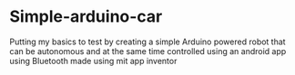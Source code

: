 # Simple-arduino-car
Putting my basics to test by creating a simple Arduino powered robot that can be autonomous and at the same time controlled using an android app using Bluetooth made using mit app inventor
